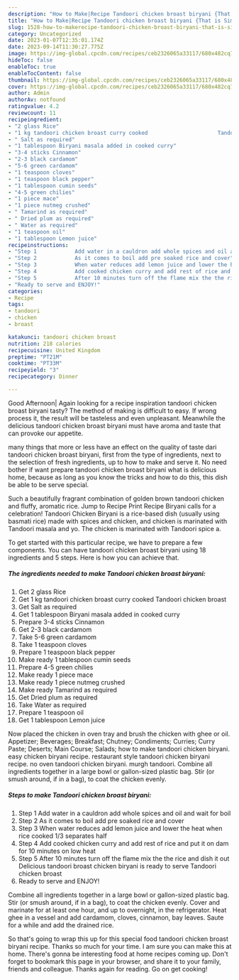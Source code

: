 ```yaml
---
description: "How to Make|Recipe Tandoori chicken broast biryani {That is Simple"
title: "How to Make|Recipe Tandoori chicken broast biryani {That is Simple"
slug: 1528-how-to-makerecipe-tandoori-chicken-broast-biryani-that-is-simple
category: Uncategorized
date: 2023-01-07T12:35:01.174Z
date: 2023-09-14T11:30:27.775Z
image: https://img-global.cpcdn.com/recipes/ceb2326065a33117/680x482cq70/tandoori-chicken-broast-biryani-recipe-main-photo.jpg
hideToc: false
enableToc: true
enableTocContent: false
thumbnail: https://img-global.cpcdn.com/recipes/ceb2326065a33117/680x482cq70/tandoori-chicken-broast-biryani-recipe-main-photo.jpg
cover: https://img-global.cpcdn.com/recipes/ceb2326065a33117/680x482cq70/tandoori-chicken-broast-biryani-recipe-main-photo.jpg
author: Admin
authorAv: notfound
ratingvalue: 4.2
reviewcount: 11
recipeingredient:
- "2 glass Rice"
- "1 kg tandoori chicken broast curry cooked                      Tandoori chicken broast"
- " Salt as required"
- "1 tablespoon Biryani masala added in cooked curry"
- "3-4 sticks Cinnamon"
- "2-3 black cardamom"
- "5-6 green cardamom"
- "1 teaspoon cloves"
- "1 teaspoon black pepper"
- "1 tablespoon cumin seeds"
- "4-5 green chilies"
- "1 piece mace"
- "1 piece nutmeg crushed"
- " Tamarind as required"
- " Dried plum as required"
- " Water as required"
- "1 teaspoon oil"
- "1 tablespoon Lemon juice"
recipeinstructions:
- "Step 1            Add water in a cauldron add whole spices and oil and wait for boil"
- "Step 2            As it comes to boil add pre soaked rice and cover"
- "Step 3            When water reduces add lemon juice and lower the heat when rice cooked 1/3 separates half"
- "Step 4            Add cooked chicken curry and add rest of rice and put it on dam for 10 minutes on low heat"
- "Step 5            After 10 minutes turn off the flame mix the the rice and dish it out Delicious tandoori broast chicken biryani is ready to serve                                             Tandoori chicken broast"
- "Ready to serve and ENJOY!"
categories:
- Recipe
tags:
- tandoori
- chicken
- broast

katakunci: tandoori chicken broast 
nutrition: 218 calories
recipecuisine: United Kingdom
preptime: "PT21M"
cooktime: "PT33M"
recipeyield: "3"
recipecategory: Dinner

---
```



Good Afternoon| Again looking for a recipe inspiration tandoori chicken broast biryani tasty? The method of making is difficult to easy. If wrong process it, the result will be tasteless and even unpleasant. Meanwhile the delicious tandoori chicken broast biryani must have aroma and taste that can provoke our appetite.






many things that more or less have an effect on the quality of taste dari tandoori chicken broast biryani, first from the type of ingredients, next to the selection of fresh ingredients, up to how to make and serve it. No need bother if want prepare tandoori chicken broast biryani what is delicious home, because as long as you know the tricks and how to do this, this dish be able to be serve special.


Such a beautifully fragrant combination of golden brown tandoori chicken and fluffy, aromatic rice. Jump to Recipe Print Recipe Biryani calls for a celebration! Tandoori Chicken Biryani is a rice-based dish (usually using basmati rice) made with spices and chicken, and chicken is marinated with Tandoori masala and yo. The chicken is marinated with Tandoori spice a.


To get started with this particular recipe, we have to prepare a few components. You can have tandoori chicken broast biryani using 18 ingredients and 5 steps. Here is how you can achieve that.

<!--inarticleads1-->

##### The ingredients needed to make Tandoori chicken broast biryani:

1. Get 2 glass Rice
1. Get 1 kg tandoori chicken broast curry cooked                      Tandoori chicken broast
1. Get  Salt as required
1. Get 1 tablespoon Biryani masala added in cooked curry
1. Prepare 3-4 sticks Cinnamon
1. Get 2-3 black cardamom
1. Take 5-6 green cardamom
1. Take 1 teaspoon cloves
1. Prepare 1 teaspoon black pepper
1. Make ready 1 tablespoon cumin seeds
1. Prepare 4-5 green chilies
1. Make ready 1 piece mace
1. Make ready 1 piece nutmeg crushed
1. Make ready  Tamarind as required
1. Get  Dried plum as required
1. Take  Water as required
1. Prepare 1 teaspoon oil
1. Get 1 tablespoon Lemon juice


Now placed the chicken in oven tray and brush the chicken with ghee or oil. Appetizer; Beverages; Breakfast; Chutney; Condiments; Curries; Curry Paste; Deserts; Main Course; Salads; how to make tandoori chicken biryani. easy chicken biryani recipe. restaurant style tandoori chicken biryani recipe. no oven tandoori chicken biryani. murgh tandoori. Combine all ingredients together in a large bowl or gallon-sized plastic bag. Stir (or smush around, if in a bag), to coat the chicken evenly. 

<!--inarticleads2-->

##### Steps to make Tandoori chicken broast biryani:

1. Step 1            Add water in a cauldron add whole spices and oil and wait for boil
1. Step 2            As it comes to boil add pre soaked rice and cover
1. Step 3            When water reduces add lemon juice and lower the heat when rice cooked 1/3 separates half
1. Step 4            Add cooked chicken curry and add rest of rice and put it on dam for 10 minutes on low heat
1. Step 5            After 10 minutes turn off the flame mix the the rice and dish it out Delicious tandoori broast chicken biryani is ready to serve                                             Tandoori chicken broast
1. Ready to serve and ENJOY!

Combine all ingredients together in a large bowl or gallon-sized plastic bag. Stir (or smush around, if in a bag), to coat the chicken evenly. Cover and marinate for at least one hour, and up to overnight, in the refrigerator. Heat ghee in a vessel and add cardamom, cloves, cinnamon, bay leaves. Saute for a while and add the drained rice. 

So that's going to wrap this up for this special food tandoori chicken broast biryani recipe. Thanks so much for your time. I am sure you can make this at home. There's gonna be interesting food at home recipes coming up. Don't forget to bookmark this page in your browser, and share it to your family, friends and colleague. Thanks again for reading. Go on get cooking!
